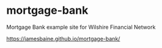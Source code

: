# mortgage-bank
Mortgage Bank example site for Wilshire Financial Network

https://jamesbaine.github.io/mortgage-bank/
